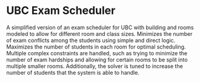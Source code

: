 # UBC Exam Scheduler
A simplified version of an exam scheduler for UBC with building and rooms modeled to allow for different room and class sizes. Minimizes the number of exam conflicts among the students using simple and direct logic. Maximizes the number of students in each room for optimal scheduling.
Multiple complex constraints are handled, such as trying to minimize the number of exam hardships and allowing for certain rooms to be split into multiple smaller rooms. Additionally, the solver is tuned to increase the number of students that the system is able to handle.
